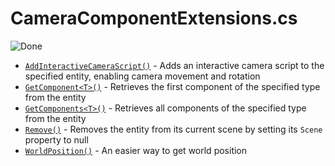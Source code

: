 # CameraComponentExtensions.cs

![Done](https://img.shields.io/badge/status-done-green)

- [`AddInteractiveCameraScript()`](xref:Stride.CommunityToolkit.Engine.EntityExtensions.AddInteractiveCameraScript(Stride.Engine.Entity)) - Adds an interactive camera script to the specified entity, enabling camera movement and rotation
- [`GetComponent<T>()`](xref:Stride.CommunityToolkit.Engine.EntityExtensions.GetComponent``1(Stride.Engine.Entity)) - Retrieves the first component of the specified type from the entity
- [`GetComponents<T>()`](xref:Stride.CommunityToolkit.Engine.EntityExtensions.GetComponents``1(Stride.Engine.Entity)) - Retrieves all components of the specified type from the entity
- [`Remove()`](xref:Stride.CommunityToolkit.Engine.EntityExtensions.Remove(Stride.Engine.Entity)) - Removes the entity from its current scene by setting its `Scene` property to null
- [`WorldPosition()`](xref:Stride.CommunityToolkit.Engine.EntityExtensions.WorldPosition(Stride.Engine.Entity,System.Boolean)) - An easier way to get world position
